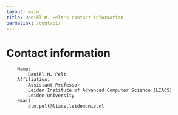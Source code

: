 ```yaml
---
layout: main
title: Daniël M. Pelt's contact information
permalink: /contact/
---
```


# Contact information

		Name:
			Daniël M. Pelt
		Affiliation:
			Assistant Professor
			Leiden Institute of Advanced Computer Science (LIACS)
			Leiden University
		Email:
			d.m.pelt@liacs.leidenuniv.nl
